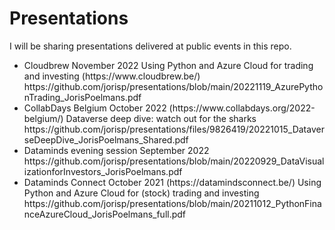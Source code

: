 # Presentations

I will be sharing presentations delivered at public events in this repo.

<ul>
<li>Cloudbrew November 2022 Using Python and Azure Cloud for trading and investing (https://www.cloudbrew.be/) https://github.com/jorisp/presentations/blob/main/20221119_AzurePythonTrading_JorisPoelmans.pdf</li>
<li>CollabDays Belgium October 2022 (https://www.collabdays.org/2022-belgium/) Dataverse deep dive: watch out for the sharks https://github.com/jorisp/presentations/files/9826419/20221015_DataverseDeepDive_JorisPoelmans_Shared.pdf</li>
<li>Dataminds evening session September 2022 https://github.com/jorisp/presentations/blob/main/20220929_DataVisualizationforInvestors_JorisPoelmans.pdf</li>
<li>Dataminds Connect October 2021 (https://datamindsconnect.be/) Using Python and Azure Cloud for (stock) trading and investing https://github.com/jorisp/presentations/blob/main/20211012_PythonFinanceAzureCloud_JorisPoelmans_full.pdf</li>
</ul>
